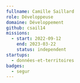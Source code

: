 ```yaml
---
fullname: Camille Saillard
role: Développeuse
domaine: Développement
github: csail14
missions:
  - start: 2022-09-12
    end: 2023-03-22
    status: independent
startups:
  - données-et-territoires
badges:
  - segur
---
```


